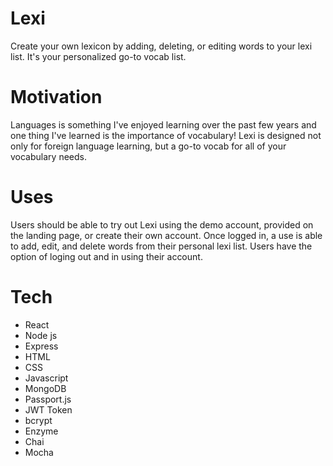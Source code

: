 # Lexi

Create your own lexicon by adding, deleting, or editing words to your lexi list. It's your personalized go-to vocab list. 


# Motivation

Languages is something I've enjoyed learning over the past few years and one thing I've learned is the importance of vocabulary! Lexi is designed not only for foreign language learning, but a go-to vocab for all of your vocabulary needs. 

# Uses 

Users should be able to try out Lexi using the demo account, provided on the landing page, or create their own account. Once logged in, a use is able to add, edit, and delete words from their personal lexi list. Users have the option of loging out and in using their account. 

# Tech

* React
* Node js
* Express
* HTML
* CSS
* Javascript
* MongoDB
* Passport.js
* JWT Token
* bcrypt
* Enzyme
* Chai
* Mocha


